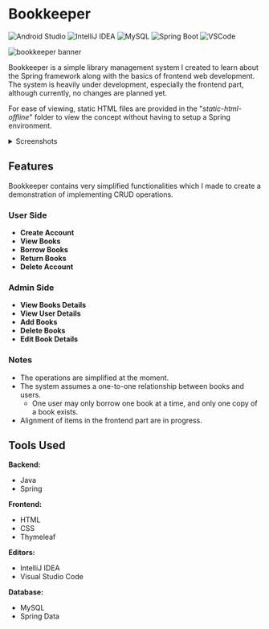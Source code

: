 # Bookkeeper

<div align="left">
  
  ![Android Studio](https://img.shields.io/badge/Android_Studio-3DDC84?style=for-the-badge&logo=android-studio&logoColor=white) 
  ![IntelliJ IDEA](https://img.shields.io/badge/IntelliJ_IDEA-000000.svg?style=for-the-badge&logo=intellij-idea&logoColor=white)
  ![MySQL](https://img.shields.io/badge/MySQL-005C84?style=for-the-badge&logo=mysql&logoColor=white)
  ![Spring Boot](https://img.shields.io/badge/Spring_Boot-F2F4F9?style=for-the-badge&logo=spring-boot)
  ![VSCode](https://img.shields.io/badge/VSCode-0078D4?style=for-the-badge&logo=visual%20studio%20code&logoColor=white)

</div>

![bookkeeper banner](https://github.com/Adr029/Bookkeeper/assets/108637165/c365fe98-d4a7-44ab-8dbb-5f6979ae5215)


Bookkeeper is a simple library management system I created to learn about the Spring framework along with the basics of frontend web development. 
The system is heavily under development, especially the frontend part, although currently, no changes are planned yet.

For ease of viewing, static HTML files are provided in the "*static-html-offline*" folder to view the concept without having to setup a Spring environment.

<details>
  <summary>Screenshots</summary>
  
  Login Page
  ![login](https://github.com/Adr029/Bookkeeper/assets/108637165/7adbf6a6-97ea-42a0-81b0-4a15078ee44f)

  Admin View
  ![admin1](https://github.com/Adr029/Bookkeeper/assets/108637165/e1fad697-0310-48b6-b7cc-22fb19092ac2)
  ![admin2](https://github.com/Adr029/Bookkeeper/assets/108637165/d1281ca4-1768-43eb-bd5d-8e462a848f04)

  User View
  ![user](https://github.com/Adr029/Bookkeeper/assets/108637165/43d19376-ad5c-41af-b797-f96212ebc3fb)


</details>

## Features

Bookkeeper contains very simplified functionalities which I made to create a demonstration of implementing CRUD operations.

### User Side

- **Create Account**
- **View Books**
- **Borrow Books**
- **Return Books**
- **Delete Account**

### Admin Side

- **View Books Details**
- **View User Details**
- **Add Books**
- **Delete Books**
- **Edit Book Details**

### Notes
- The operations are simplified at the moment.
- The system assumes a one-to-one relationship between books and users.
  - One user may only borrow one book at a time, and only one copy of a book exists.
- Alignment of items in the frontend part are in progress.

## Tools Used

**Backend:**
- Java
- Spring

**Frontend:**
- HTML
- CSS
- Thymeleaf

**Editors:**
- IntelliJ IDEA
- Visual Studio Code

**Database:**
- MySQL
- Spring Data
